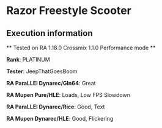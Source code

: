 # Razor Freestyle Scooter 

## Execution information


** Tested on RA 1.18.0 Crossmix 1.1.0 Performance mode **


**Rank**: PLATINUM


**Tester**: JeepThatGoesBoom



**RA ParaLLEl Dynarec/Gln64**: Great


**RA Mupen Pure/HLE**: Loads, Low FPS Slowdown


**RA ParaLLEl Dynarec/Rice**: Good, Text


**RA Mupen Dynarec/HLE**: Good, Flickering